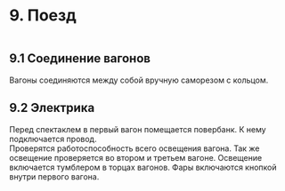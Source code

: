 # 9. Поезд
<img crossorigin="anonymous" src="https://drive.lienuc.com/uc?id=1xzksocg82xSGQlWIBxs3UWingak6CWv6" alt="" />

## 9.1 Соединение вагонов
Вагоны соединяются между собой вручную саморезом с кольцом.\
<img crossorigin="anonymous" src="https://drive.lienuc.com/uc?id=12qk0hCjvRPcIXvDJQD5MW7psCY9TSBtf" alt="" />\
<img crossorigin="anonymous" src="https://drive.lienuc.com/uc?id=1DIxXHuGpO_5fP9nDPiaS2Bs8nIAzWDAp" alt="" />
## 9.2 Электрика
Перед спектаклем в первый вагон помещается повербанк. К нему подключается провод.\
<img crossorigin="anonymous" src="https://drive.lienuc.com/uc?id=1QiT_96lYyX5xfOupgqoD_a-5DWJ8nEhz" alt="" />\
Проверятся работоспособность всего освещения вагона. Так же освещение проверяется во втором и третьем вагоне. Освещение включается тумблером в торцах вагонов. Фары включаются кнопкой внутри первого вагона.\
<img crossorigin="anonymous" src="https://drive.lienuc.com/uc?id=1hJdG-XGB3ihf16X1y9D_dvZpVqq6Sj4G" alt="" />